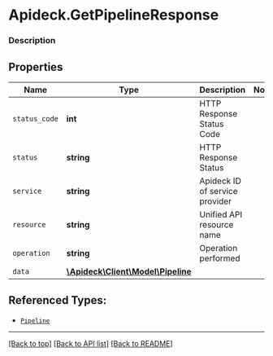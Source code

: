 # Apideck.GetPipelineResponse

### Description

## Properties
Name | Type | Description | Notes
------------ | ------------- | ------------- | -------------
`status_code` | **int** | HTTP Response Status Code | 
`status` | **string** | HTTP Response Status | 
`service` | **string** | Apideck ID of service provider | 
`resource` | **string** | Unified API resource name | 
`operation` | **string** | Operation performed | 
`data` | [**\Apideck\Client\Model\Pipeline**](Pipeline.md) |  | 





## Referenced Types:





* [`Pipeline`](Pipeline.md)

---

[[Back to top]](#) [[Back to API list]](../../../../README.md#documentation-for-api-endpoints) [[Back to README]](../../../../README.md)


